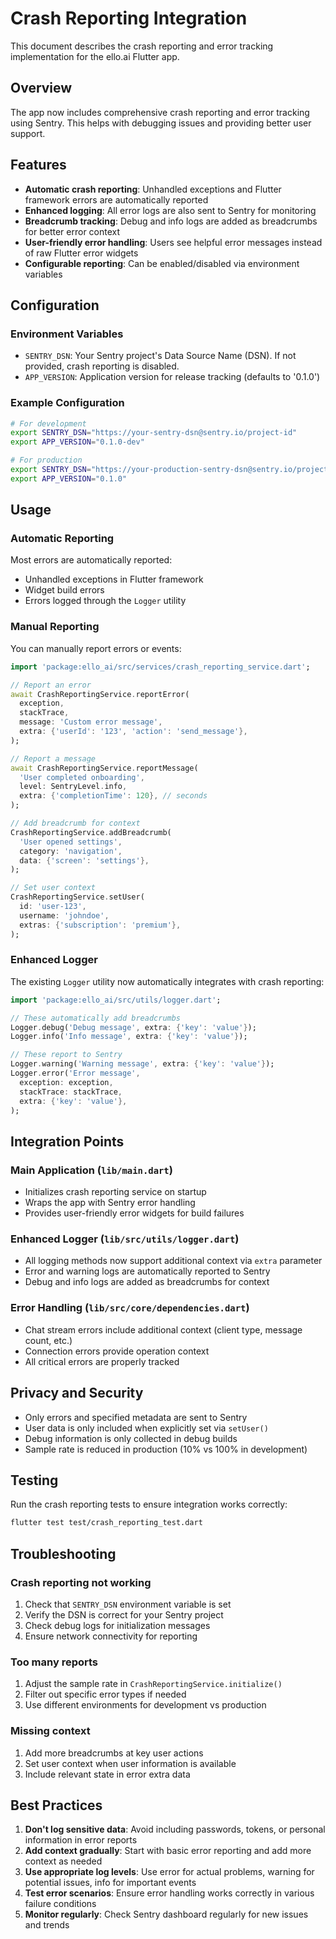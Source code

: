 # Crash Reporting Integration

This document describes the crash reporting and error tracking implementation for the ello.ai Flutter app.

## Overview

The app now includes comprehensive crash reporting and error tracking using Sentry. This helps with debugging issues and providing better user support.

## Features

- **Automatic crash reporting**: Unhandled exceptions and Flutter framework errors are automatically reported
- **Enhanced logging**: All error logs are also sent to Sentry for monitoring
- **Breadcrumb tracking**: Debug and info logs are added as breadcrumbs for better error context
- **User-friendly error handling**: Users see helpful error messages instead of raw Flutter error widgets
- **Configurable reporting**: Can be enabled/disabled via environment variables

## Configuration

### Environment Variables

- `SENTRY_DSN`: Your Sentry project's Data Source Name (DSN). If not provided, crash reporting is disabled.
- `APP_VERSION`: Application version for release tracking (defaults to '0.1.0')

### Example Configuration

```bash
# For development
export SENTRY_DSN="https://your-sentry-dsn@sentry.io/project-id"
export APP_VERSION="0.1.0-dev"

# For production
export SENTRY_DSN="https://your-production-sentry-dsn@sentry.io/project-id"
export APP_VERSION="0.1.0"
```

## Usage

### Automatic Reporting

Most errors are automatically reported:
- Unhandled exceptions in Flutter framework
- Widget build errors
- Errors logged through the `Logger` utility

### Manual Reporting

You can manually report errors or events:

```dart
import 'package:ello_ai/src/services/crash_reporting_service.dart';

// Report an error
await CrashReportingService.reportError(
  exception,
  stackTrace,
  message: 'Custom error message',
  extra: {'userId': '123', 'action': 'send_message'},
);

// Report a message
await CrashReportingService.reportMessage(
  'User completed onboarding',
  level: SentryLevel.info,
  extra: {'completionTime': 120}, // seconds
);

// Add breadcrumb for context
CrashReportingService.addBreadcrumb(
  'User opened settings',
  category: 'navigation',
  data: {'screen': 'settings'},
);

// Set user context
CrashReportingService.setUser(
  id: 'user-123',
  username: 'johndoe',
  extras: {'subscription': 'premium'},
);
```

### Enhanced Logger

The existing `Logger` utility now automatically integrates with crash reporting:

```dart
import 'package:ello_ai/src/utils/logger.dart';

// These automatically add breadcrumbs
Logger.debug('Debug message', extra: {'key': 'value'});
Logger.info('Info message', extra: {'key': 'value'});

// These report to Sentry
Logger.warning('Warning message', extra: {'key': 'value'});
Logger.error('Error message', 
  exception: exception, 
  stackTrace: stackTrace,
  extra: {'key': 'value'},
);
```

## Integration Points

### Main Application (`lib/main.dart`)

- Initializes crash reporting service on startup
- Wraps the app with Sentry error handling
- Provides user-friendly error widgets for build failures

### Enhanced Logger (`lib/src/utils/logger.dart`)

- All logging methods now support additional context via `extra` parameter
- Error and warning logs are automatically reported to Sentry
- Debug and info logs are added as breadcrumbs for context

### Error Handling (`lib/src/core/dependencies.dart`)

- Chat stream errors include additional context (client type, message count, etc.)
- Connection errors provide operation context
- All critical errors are properly tracked

## Privacy and Security

- Only errors and specified metadata are sent to Sentry
- User data is only included when explicitly set via `setUser()`
- Debug information is only collected in debug builds
- Sample rate is reduced in production (10% vs 100% in development)

## Testing

Run the crash reporting tests to ensure integration works correctly:

```bash
flutter test test/crash_reporting_test.dart
```

## Troubleshooting

### Crash reporting not working

1. Check that `SENTRY_DSN` environment variable is set
2. Verify the DSN is correct for your Sentry project
3. Check debug logs for initialization messages
4. Ensure network connectivity for reporting

### Too many reports

1. Adjust the sample rate in `CrashReportingService.initialize()`
2. Filter out specific error types if needed
3. Use different environments for development vs production

### Missing context

1. Add more breadcrumbs at key user actions
2. Set user context when user information is available
3. Include relevant state in error extra data

## Best Practices

1. **Don't log sensitive data**: Avoid including passwords, tokens, or personal information in error reports
2. **Add context gradually**: Start with basic error reporting and add more context as needed
3. **Use appropriate log levels**: Use error for actual problems, warning for potential issues, info for important events
4. **Test error scenarios**: Ensure error handling works correctly in various failure conditions
5. **Monitor regularly**: Check Sentry dashboard regularly for new issues and trends